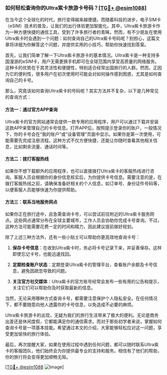 ### 如何轻松查询你的Ultra紫卡旅游卡号码？[[TG💪+ @esim1088](https://t.me/s/esim1088)]

在当今这个全球化的时代，旅行变得越来越便捷。而随着科技的进步，电子SIM卡（eSIM）技术的普及，让我们的出行体验更加智能化。其中，Ultra紫卡旅游卡作为一种方便快捷的通信工具，受到了许多旅行者的青睐。然而，有不少朋友在使用Ultra紫卡时会遇到一个问题：如何查询自己的Ultra紫卡号码呢？别担心，这篇文章将详细为你解答这个问题，并提供实用的小技巧，帮助你快速找到答案。

首先，让我们简单了解一下Ultra紫卡旅游卡的基本情况。Ultra紫卡是一种支持多国漫游的eSIM卡，用户无需更换手机即可在全球范围内享受高质量的网络服务。这种卡的优势在于其灵活性和便捷性，特别适合经常出国旅行的人群。然而，正因为它的便利性，很多用户在初次使用时可能会对如何操作感到困惑，尤其是如何查询自己的卡号。

那么，究竟该如何查询Ultra紫卡的号码呢？其实方法并不复杂，以下是几种常见的查询方式：

#### 方法一：通过官方APP查询

Ultra紫卡的官方网站通常会提供一款专用的应用程序，用户可以通过下载并安装这款APP来管理自己的卡号信息。打开APP后，按照提示登录你的账户，一般情况下，你的卡号会在“我的账户”或“设备管理”页面中显示。如果你是第一次使用，可能需要先完成注册流程。这种方式不仅方便快捷，还能让你随时查看其他相关信息，比如剩余流量、通话时间等。

#### 方法二：拨打客服热线

如果你不想下载额外的应用程序，也可以直接拨打Ultra紫卡的客服热线进行咨询。客服人员会根据你的身份信息核实后，为你提供卡号信息。需要注意的是，在拨打客服热线之前，请确保准备好相关的个人信息，如订单号、身份证件号码等，以便客服人员能够快速为你提供帮助。

#### 方法三：联系当地服务网点

如果你正在旅行途中，且急需查询卡号，可以尝试前往附近的Ultra紫卡服务网点。这些网点通常分布在全球主要城市，工作人员会协助你完成卡号查询。不过，这种方法可能需要花费一定的时间和精力，因此建议提前做好规划。

除了上述三种方法外，还有一些小贴士可以帮助你更高效地查询卡号：

1. **保存卡号信息**：在收到Ultra紫卡时，务必将卡号记录下来，并妥善保存。这样即使忘记卡号，也能迅速找回。
   
2. **定期检查账户状态**：定期登录Ultra紫卡的管理平台，查看账户余额及卡号信息，避免因疏忽导致的问题。

3. **关注官方社交媒体**：Ultra紫卡的官方账号经常会发布一些有用的公告和提示，关注它们可以帮助你及时获取最新的信息。

当然，无论采用哪种方式查询卡号，都需要注意保护个人隐私安全。在任何情况下，都不要随意向他人透露你的卡号信息，以免造成不必要的麻烦。

Ultra紫卡旅游卡的出现，无疑为我们的旅行生活带来了极大的便利。无论是商务出差还是休闲度假，它都能满足你的通信需求。而对于那些初学者来说，掌握如何查询卡号是一项基本技能。希望通过本文的介绍，大家能够轻松应对这一问题，享受更加愉快的旅行体验。

最后，再次提醒大家，如果在使用过程中遇到任何问题，都可以随时联系Ultra紫卡的客服团队，他们始终会为你提供最专业的支持和服务。相信有了他们的帮助，你的旅行将会变得更加顺畅无阻。

[[TG💪+ @esim1088](https://t.me/s/esim1088) ![Image](https://i.postimg.cc/4NQfJmqS/Snipaste-2025-05-13-00-14-12.png)]